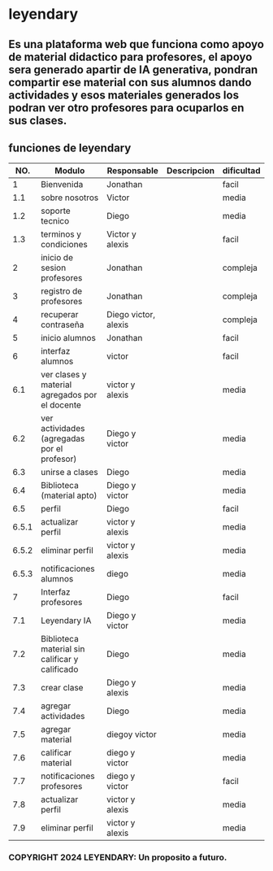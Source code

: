 # leyendary
## Es una plataforma web que funciona como apoyo de material didactico para profesores, el apoyo sera generado apartir de IA generativa, pondran compartir ese material con sus alumnos dando actividades y esos materiales generados los podran ver otro profesores para ocuparlos en sus clases.
## funciones de leyendary
|NO.|Modulo|Responsable|Descripcion|dificultad|
|---|------|-----------|-----------|----------|
|1  |Bienvenida|Jonathan||facil|
|1.1|sobre nosotros|Victor||media|
|1.2|soporte tecnico|Diego||media|
|1.3|terminos y condiciones|Victor y alexis||facil|
|2  |inicio de sesion profesores|Jonathan||compleja|
|3  |registro de profesores|Jonathan||compleja|
|4  |recuperar contraseña|Diego victor, alexis||compleja|
|5  |inicio alumnos|Jonathan||facil|
|6  |interfaz alumnos|victor||facil|
|6.1|ver clases y material agregados por el docente|victor y alexis||media|
|6.2|ver actividades (agregadas por el profesor)|Diego y victor||media|
|6.3|unirse a clases|Diego||media|
|6.4|Biblioteca (material apto)|Diego y victor||media|
|6.5|perfil|Diego||facil|
|6.5.1|actualizar perfil|victor y alexis||media|
|6.5.2|eliminar perfil|victor y alexis||media|
|6.5.3|notificaciones alumnos|diego||media|
|7|Interfaz profesores|Diego||facil|
|7.1|Leyendary IA|Diego y victor||media|
|7.2|Biblioteca material sin calificar y calificado|Diego||media|
|7.3|crear clase|Diego y alexis||media|
|7.4|agregar actividades|Diego||media|
|7.5|agregar material|diegoy victor||media|
|7.6|calificar material|diego y victor||media|
|7.7|notificaciones profesores|diego y victor||facil|
|7.8|actualizar perfil|victor y alexis||media|
|7.9|eliminar perfil|victor y alexis||media|
### COPYRIGHT 2024 LEYENDARY: Un proposito a futuro.
